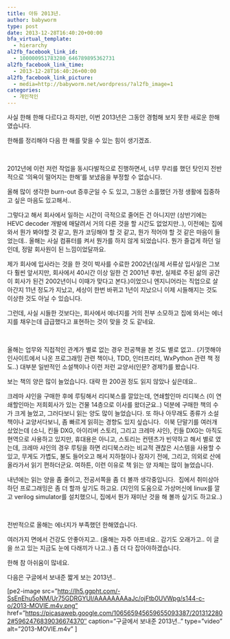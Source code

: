```yaml
---
title: 아듀 2013년.
author: babyworm
type: post
date: 2013-12-28T16:40:20+00:00
bfa_virtual_template:
  - hierarchy
al2fb_facebook_link_id:
  - 100000951783280_646789895362731
al2fb_facebook_link_time:
  - 2013-12-28T16:40:26+00:00
al2fb_facebook_link_picture:
  - media=http://babyworm.net/wordpress/?al2fb_image=1
categories:
  - 개인적인
---
```

사실 한해 한해 다르다고 하지만, 이번 2013년은 그동안 경험해 보지 못한 새로운 한해였습니다.

한해를 정리해야 다음 한 해를 맞을 수 있는 힘이 생기겠죠.

 

2012년에 이런 저런 작업을 동시다발적으로 진행하면서, 너무 무리를 했던 탓인지 전반적으로 ‘의욕이 떨어지는 한해’를 보냈음을 부정할 수 없습니다.

올해 많이 생각한 burn-out 증후군일 수 도 있고, 그동안 소흘했던 가정 생활에 집중하고 싶은 마음도 있고해서..

그렇다고 해서 회사에서 일하는 시간이 극적으로 줄어든 건 아니지만 (상반기에는 HEVC decoder 개발에 매달려서 거의 다른 것을 할 시간도 없었지만..), 이전에는 집에 와서 뭔가 봐야할 것 같고, 뭔가 코딩해야 할 것 같고, 뭔가 적어야 할 것 같은 마음이 들었는데.. 올해는 사실 컴퓨터를 켜서 뭔가를 하지 않게 되었습니다. 뭔가 즐겁게 하던 일인데, 정말 회사원이 된 느낌이었달까요.

제가 회사에 입사라는 것을 한 것이 박사를 수료한 2002년(실제 서류상 입사일은 그보다 훨씬 앞서지만, 회사에서 40시간 이상 일한 건 2001년 후반, 실제로 주된 삶의 공간이 회사가 된건 2002년이니 이때가 맞다고 본다.)이었으니 엔지니어라는 직업으로 살아간지 11년 정도가 지났고, 세상이 한번 바뀌고 1년이 지났으니 이제 시들해지는 것도 이상한 것도 아닐 수 있습니다.

그런데, 사실 시들한 것보다는, 회사에서 에너지를 거의 전부 소모하고 집에 와서는 에너지를 채우는데 급급했다고 표현하는 것이 맞을 것 도 같네요.

 

올해는 업무와 직접적인 관계가 별로 없는 경우 전공책을 본 것도 별로 없고.. (기껏해야 인사이트에서 나온 프로그래밍 관련 책이나, TDD, 인터프리터, WxPython 관련 책 정도..) 대부분 일반적인 소설책이나 이런 저런 교양서(인문? 경제?)를 봤습니다.

보는 책의 양은 많이 늘었습니다. 대략 한 200권 정도 읽지 않았나 싶은데요..

크레마 샤인을 구매한 후에 루팅해서 리디북스를 깔았는데, 연쇄할인마 리디북스 (이 연쇄할인마는 저희회사가 있는 건물 14층으로 이사를 왔더군요..) 덕분에 구매한 책의 수가 크게 늘었고, 그러다보니 읽는 양도 많이 늘었습니다. 또 하나 아무래도 종류가 소설책이나 교양서다보니, 좀 빠르게 읽히는 경향도 있지 싶습니다.  이북 단말기를 여러개 샀었는데 (소니, 킨들 DXG, 아이리버 스토리, 그리고 크레마 샤인), 킨들 DXG는 아직도 현역으로 사용하고 있지만, 휴대용은 아니고, 스토리는 컨텐츠가 빈약하고 해서 별로 였는데, 크레마 샤인의 경우 루팅을 하면 리디북스라는 비교적 괜찮은 시스템을 사용할 수 있고, 무게도 가볍도, 불도 들어오고 해서 지하철이나 잠자기 전에, 그리고, 의외로 산에 올라가서 읽기 편하더군요. 여하튼, 이런 이유로 책 읽는 양 자체는 많이 늘었습니다.

내년에는 읽는 양을 좀 줄이고, 전공서쪽을 좀 더 볼까 생각중입니다.  집에서 취미삼아 하던 프로그래밍은 좀 더 할까 싶기도 하고요. (지인의 도움으로 가상머신에 linux를 깔고 verilog simulator를 설치했으니, 집에서 뭔가 재미난 것을 해 볼까 싶기도 하고요..)

 

전반적으로 올해는 에너지가 부족했던 한해였습니다.

여러가지 면에서 건강도 안좋아지고.. (올해는 자주 아프네요.. 감기도 오래가고.. 이 글을 쓰고 있는 지금도 눈에 다래끼가 나고..) 좀 더 다 잡아야하겠습니다.

한해 참 아쉬움이 많네요.

다음은 구글에서 보내준 짧게 보는 2013년..

[pe2-image src=”http://lh5.ggpht.com/-SsEnEhu5oNM/Ur75GDRGYUI/AAAAAAAAaJc/ojFtb0UVWpg/s144-c-o/2013-MOVIE.m4v.png” href=”https://picasaweb.google.com/106565945659655093387/2013122802#5962476839036674370″ caption=”구글에서 보내준 2013년..” type=”video” alt=”2013-MOVIE.m4v” ]

<p class="clear">
  
  
  
  
  
  
  